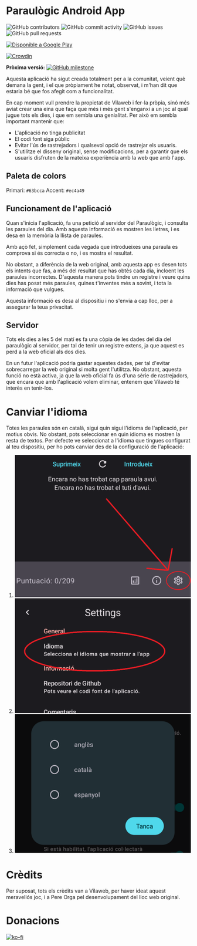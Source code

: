 # Paraulògic Android App

![GitHub contributors](https://img.shields.io/github/contributors/ArnyminerZ/Paraulogic-Android?style=for-the-badge)
![GitHub commit activity](https://img.shields.io/github/commit-activity/m/ArnyminerZ/Paraulogic-Android?style=for-the-badge)
![GitHub issues](https://img.shields.io/github/issues/ArnyminerZ/Paraulogic-Android?style=for-the-badge)
![GitHub pull requests](https://img.shields.io/github/issues-pr/ArnyminerZ/Paraulogic-Android?style=for-the-badge)

<a href='https://play.google.com/store/apps/details?id=com.arnyminerz.paraulogic&pcampaignid=pcampaignidMKT-Other-global-all-co-prtnr-py-PartBadge-Mar2515-1'><img width="200px" alt='Disponible a Google Play' src='https://play.google.com/intl/en_us/badges/static/images/badges/ca_badge_web_generic.png'/></a>

[![Crowdin](https://badges.crowdin.net/badge/dark/crowdin-on-light.png)](https://crowdin.com/project/paraulgic-android)

**Pròxima versió:**  [![GitHub milestone](https://img.shields.io/github/milestones/progress/ArnyminerZ/Paraulogic-Android/2?style=for-the-badge)](https://github.com/ArnyminerZ/Paraulogic-Android/milestone/2)

Aquesta aplicació ha sigut creada totalment per a la comunitat, veient què demana la gent, i el que
pròpiament he notat, observat, i m'han dit que estaria bé que fos afegit com a funcionalitat.

En cap moment vull prendre la propietat de Vilaweb i fer-la pròpia, sinó més aviat crear una eina
que faça que més i més gent s'enganxi a un joc al qual jugue tots els dies, i que em sembla una
genialitat. Per això em sembla important mantenir que:

* L'aplicació no tinga publicitat
* El codi font siga públic
* Evitar l'ús de rastrejadors i qualsevol opció de rastrejar els usuaris.
* S'utilitze el disseny original, sense modificacions, per a garantir que els usuaris disfruten de
  la mateixa experiència amb la web que amb l'app.

## Paleta de colors

Primari: `#63bcca`
Accent: `#ec4a49`

## Funcionament de l'aplicació

Quan s'inicia l'aplicació, fa una petició al servidor del Paraulògic, i consulta les paraules del
dia. Amb aquesta informació es mostren les lletres, i es desa en la memòria la llista de paraules.

Amb açò fet, simplement cada vegada que introdueixes una paraula es comprova si és correcta o no, i
es mostra el resultat.

No obstant, a diferència de la web original, amb aquesta app es desen tots els intents que fas, a
més del resultat que has obtès cada dia, incloent les paraules incorrectes. D'aquesta manera pots
tindre un registre i veure quins dies has posat més paraules, quines t'inventes més a sovint, i tota
la informació que vulgues.

Aquesta informació es desa al dispositiu i no s'envia a cap lloc, per a assegurar la teua
privacitat.

## Servidor

Tots els dies a les 5 del matí es fa una còpia de les dades del dia del paraulògic al servidor, per
tal de tenir un registre extens, ja que aquest es perd a la web oficial als dos dies.

En un futur l'aplicació podria gastar aquestes dades, per tal d'evitar sobrecarregar la web original
si molta gent l'utilitza. No obstant, aquesta funció no està activa, ja que la web oficial fa ús
d'una sèrie de rastrejadors, que encara que amb l'aplicació volem eliminar, entenem que Vilaweb té
interès en tenir-los.

# Canviar l'idioma

Totes les paraules són en català, sigui quin sigui l'idioma de l'aplicació, per motius obvis. No obstant, pots seleccionar en quin idioma es mostren la resta de textos. Per defecte ve seleccionat a l'idioma que tingues configurat al teu dispositiu, per ho pots canviar des de la configuració de l'aplicació:
1. <img src=".sshots/language_1.png" alt="drawing" width="500"/>
2. <img src=".sshots/language_2.png" alt="drawing" width="500"/>
3. <img src=".sshots/language_3.png" alt="drawing" width="500"/>

# Crèdits

Per suposat, tots els crèdits van a Vilaweb, per haver ideat aquest meravellós joc, i a Pere Orga
pel desenvolupament del lloc web original.

# Donacions

[![ko-fi](https://ko-fi.com/img/githubbutton_sm.svg)](https://ko-fi.com/V7V0CEM5N)
